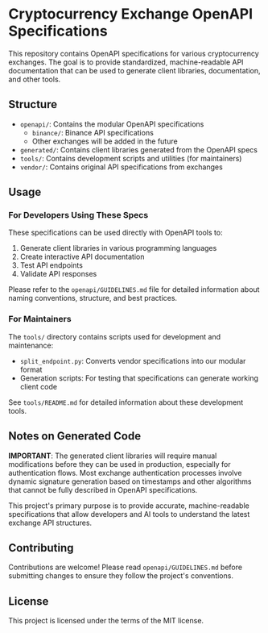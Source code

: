 # Cryptocurrency Exchange OpenAPI Specifications

This repository contains OpenAPI specifications for various cryptocurrency exchanges. The goal is to provide standardized, machine-readable API documentation that can be used to generate client libraries, documentation, and other tools.

## Structure

- `openapi/`: Contains the modular OpenAPI specifications
  - `binance/`: Binance API specifications
  - Other exchanges will be added in the future
- `generated/`: Contains client libraries generated from the OpenAPI specs
- `tools/`: Contains development scripts and utilities (for maintainers)
- `vendor/`: Contains original API specifications from exchanges

## Usage

### For Developers Using These Specs

These specifications can be used directly with OpenAPI tools to:

1. Generate client libraries in various programming languages
2. Create interactive API documentation
3. Test API endpoints
4. Validate API responses

Please refer to the `openapi/GUIDELINES.md` file for detailed information about naming conventions, structure, and best practices.

### For Maintainers

The `tools/` directory contains scripts used for development and maintenance:

- `split_endpoint.py`: Converts vendor specifications into our modular format
- Generation scripts: For testing that specifications can generate working client code

See `tools/README.md` for detailed information about these development tools.

## Notes on Generated Code

**IMPORTANT**: The generated client libraries will require manual modifications before they can be used in production, especially for authentication flows. Most exchange authentication processes involve dynamic signature generation based on timestamps and other algorithms that cannot be fully described in OpenAPI specifications.

This project's primary purpose is to provide accurate, machine-readable specifications that allow developers and AI tools to understand the latest exchange API structures.

## Contributing

Contributions are welcome! Please read `openapi/GUIDELINES.md` before submitting changes to ensure they follow the project's conventions.

## License

This project is licensed under the terms of the MIT license.
